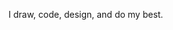 I draw, code, design, and do my best.
<!---
truong-nhi/truong-nhi is a ✨ special ✨ repository because its `README.md` (this file) appears on your GitHub profile.
You can click the Preview link to take a look at your changes.
--->
